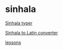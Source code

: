 # sinhala

[Sinhala typer](typer.html)

[Sinhala to Latin converter](sinhala-to-latin.html)

[lessons](lessons)
